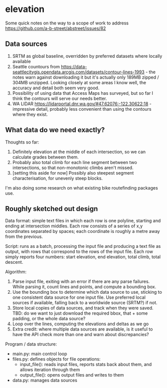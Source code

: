 # elevation

Some quick notes on the way to a scope of work to address https://github.com/a-b-street/abstreet/issues/82

## Data sources

1. SRTM as global baseline, overridden by preferred datasets where locally available
2. Seattle countours from https://data-seattlecitygis.opendata.arcgis.com/datasets/contour-lines-1993 - the notes warn against downloading it but it's actually only 189MB zipped / 304MB unzipped.  Looking closely at some areas I know well, the accuracy and detail both seem very good.
3. Possibility of using data that Access Maps has surveyed, but so far I think the contours will serve our needs better.
4. WA LIDAR https://lidarportal.dnr.wa.gov/#47.62076:-122.30622:18 - impressive detail, probably less convenient than using the contours where they exist.

## What data do we need exactly?

Thoughts so far:

1. Definitely elevation at the middle of each intersection, so we can calculate grades between them.
2. Probably also total climb for each line segment between two intersections, so that non-monotonic climbs aren't missed.
3. [setting this aside for now] Possibly also steepest segment characterisation, for unevenly steep blocks.

I'm also doing some research on what existing bike routefinding packages use.

## Roughly sketched out design

Data format: simple text files in which each row is one polyline, starting and ending at intersection middles.  Each row consists of a series of x,y coordinates separated by spaces; each coordinate is roughly a metre away from the previous.

Script: runs as a batch, processing the input file and producing a text file as output, with rows that correspond to the rows of the input file.  Each row simply reports four numbers: start elevation, end elevation, total climb, total descent.

Algorithm:
1. Parse input file, exiting with an error if there are any parse failures.  While parsing it, count lines and points, and compute a bounding box.
2. Use the bounding box to determine which data source to use, sticking to one consistent data source for one input file.  Use preferred local sources if available, falling back to a worldwide source (SRTM?) if not.
3. Store local copies of data sources, and track when they were saved.  TBD: do we want to just download the required bbox, that + some padding, or the whole data source?
4. Loop over the lines, computing the elevations and deltas as we go
5. Extra credit: where multiple data sources are available, is it useful to have the API check more than one and warn about discrepancies?

Program / data structure:

* main.py: main control loop
* files.py: defines objects for file operations:
	* input_file(): reads input files, reports stats back about them, and allows iteration through them
	* output_file(): opens output files and writes to them
* data.py: manages data sources
